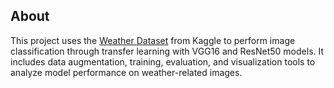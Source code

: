 ## About

This project uses the [Weather Dataset](https://www.kaggle.com/datasets/jehanbhathena/weather-dataset) from Kaggle to perform image classification through transfer learning with VGG16 and ResNet50 models. It includes data augmentation, training, evaluation, and visualization tools to analyze model performance on weather-related images.
